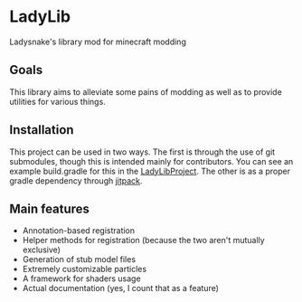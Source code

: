 # LadyLib
Ladysnake's library mod for minecraft modding

## Goals
This library aims to alleviate some pains of modding as well as to provide utilities for various things.

## Installation
This project can be used in two ways.
The first is through the use of git submodules, though this is intended mainly for contributors. 
You can see an example build.gradle for this in the [LadyLibProject](https://github.com/Ladysnake/LadyLibProject).
The other is as a proper gradle dependency through [jitpack](https://jitpack.io/#Pyrofab/Ladylib/).

## Main features
* Annotation-based registration
* Helper methods for registration (because the two aren't mutually exclusive)
* Generation of stub model files
* Extremely customizable particles
* A framework for shaders usage
* Actual documentation (yes, I count that as a feature)

